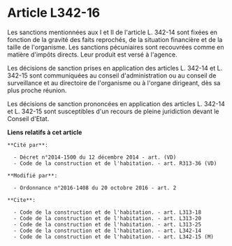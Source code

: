 # Article L342-16

Les sanctions mentionnées aux I et II de l'article L. 342-14 sont fixées en fonction de la gravité des faits reprochés, de la
situation financière et de la taille de l'organisme. Les sanctions pécuniaires sont recouvrées comme en matière d'impôts
directs. Leur produit est versé à l'agence. 

Les décisions de sanction prises en application des articles L. 342-14 et L. 342-15 sont communiquées au conseil
d'administration ou au conseil de surveillance et au directoire de l'organisme ou à l'organe dirigeant, dès sa plus proche
réunion. 

Les décisions de sanction prononcées en application des articles L. 342-14 et L. 342-15 sont susceptibles d'un recours de
pleine juridiction devant le Conseil d'Etat.

**Liens relatifs à cet article**

	**Cité par**:

	  - Décret n°2014-1500 du 12 décembre 2014 - art. (VD)
	  - Code de la construction et de l'habitation. - art. R313-36 (VD)

	**Modifié par**:

	  - Ordonnance n°2016-1408 du 20 octobre 2016 - art. 2

	**Cite**:

	  - Code de la construction et de l'habitation. - art. L313-18
	  - Code de la construction et de l'habitation. - art. L313-20
	  - Code de la construction et de l'habitation. - art. L313-25
	  - Code de la construction et de l'habitation. - art. L342-14
	  - Code de la construction et de l'habitation. - art. L342-15 (M)
